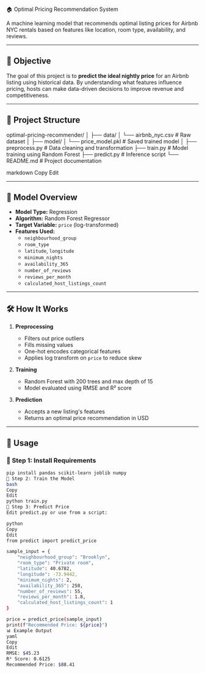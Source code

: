 🏠 Optimal Pricing Recommendation System

A machine learning model that recommends optimal listing prices for Airbnb NYC rentals based on features like location, room type, availability, and reviews.

---

## 📌 Objective

The goal of this project is to **predict the ideal nightly price** for an Airbnb listing using historical data. By understanding what features influence pricing, hosts can make data-driven decisions to improve revenue and competitiveness.

---

## 📂 Project Structure

optimal-pricing-recommender/
│
├── data/
│ └── airbnb_nyc.csv # Raw dataset
│
├── model/
│ └── price_model.pkl # Saved trained model
│
├── preprocess.py # Data cleaning and transformation
├── train.py # Model training using Random Forest
├── predict.py # Inference script
└── README.md # Project documentation

markdown
Copy
Edit

---

## 🧠 Model Overview

- **Model Type:** Regression
- **Algorithm:** Random Forest Regressor
- **Target Variable:** `price` (log-transformed)
- **Features Used:**
  - `neighbourhood_group`
  - `room_type`
  - `latitude`, `longitude`
  - `minimum_nights`
  - `availability_365`
  - `number_of_reviews`
  - `reviews_per_month`
  - `calculated_host_listings_count`

---

## 🛠️ How It Works

1. **Preprocessing**
   - Filters out price outliers
   - Fills missing values
   - One-hot encodes categorical features
   - Applies log transform on `price` to reduce skew

2. **Training**
   - Random Forest with 200 trees and max depth of 15
   - Model evaluated using RMSE and R² score

3. **Prediction**
   - Accepts a new listing's features
   - Returns an optimal price recommendation in USD

---

## 🚀 Usage

### 📌 Step 1: Install Requirements

```bash
pip install pandas scikit-learn joblib numpy
📌 Step 2: Train the Model
bash
Copy
Edit
python train.py
📌 Step 3: Predict Price
Edit predict.py or use from a script:

python
Copy
Edit
from predict import predict_price

sample_input = {
    "neighbourhood_group": "Brooklyn",
    "room_type": "Private room",
    "latitude": 40.6782,
    "longitude": -73.9442,
    "minimum_nights": 2,
    "availability_365": 250,
    "number_of_reviews": 55,
    "reviews_per_month": 1.8,
    "calculated_host_listings_count": 1
}

price = predict_price(sample_input)
print(f"Recommended Price: ${price}")
📊 Example Output
yaml
Copy
Edit
RMSE: $45.23
R² Score: 0.6125
Recommended Price: $88.41